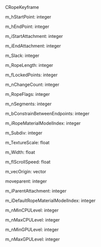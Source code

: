 CRopeKeyframe

m_hStartPoint: integer

m_hEndPoint: integer

m_iStartAttachment: integer

m_iEndAttachment: integer

m_Slack: integer

m_RopeLength: integer

m_fLockedPoints: integer

m_nChangeCount: integer

m_RopeFlags: integer

m_nSegments: integer

m_bConstrainBetweenEndpoints: integer

m_iRopeMaterialModelIndex: integer

m_Subdiv: integer

m_TextureScale: float

m_Width: float

m_flScrollSpeed: float

m_vecOrigin: vector

moveparent: integer

m_iParentAttachment: integer

m_iDefaultRopeMaterialModelIndex: integer

m_nMinCPULevel: integer

m_nMaxCPULevel: integer

m_nMinGPULevel: integer

m_nMaxGPULevel: integer